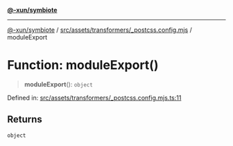 [**@-xun/symbiote**](../../../../../README.md)

***

[@-xun/symbiote](../../../../../README.md) / [src/assets/transformers/\_postcss.config.mjs](../README.md) / moduleExport

# Function: moduleExport()

> **moduleExport**(): `object`

Defined in: [src/assets/transformers/\_postcss.config.mjs.ts:11](https://github.com/Xunnamius/symbiote/blob/e4a3480a34344acbb42f5fad75ae58e0064f0a51/src/assets/transformers/_postcss.config.mjs.ts#L11)

## Returns

`object`
